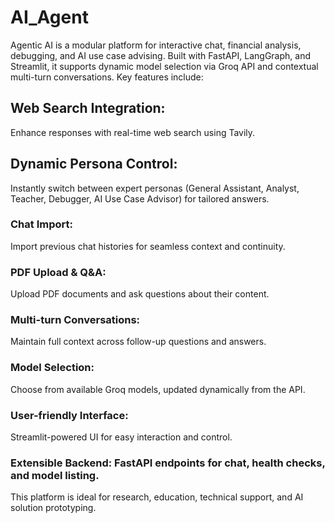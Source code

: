 # AI_Agent
Agentic AI is a modular platform for interactive chat, financial analysis, debugging, and AI use case advising. Built with FastAPI, LangGraph, and Streamlit, it supports dynamic model selection via Groq API and contextual multi-turn conversations. Key features include:

## Web Search Integration: 
Enhance responses with real-time web search using Tavily.
## Dynamic Persona Control: 
Instantly switch between expert personas (General Assistant, Analyst, Teacher, Debugger, AI Use Case Advisor) for tailored answers.
### Chat Import: 
Import previous chat histories for seamless context and continuity.

### PDF Upload & Q&A: 
Upload PDF documents and ask questions about their content.

### Multi-turn Conversations: 
Maintain full context across follow-up questions and answers.

### Model Selection: 
Choose from available Groq models, updated dynamically from the API.
### User-friendly Interface: 
Streamlit-powered UI for easy interaction and control.

### Extensible Backend: FastAPI endpoints for chat, health checks, and model listing.

This platform is ideal for research, education, technical support, and AI solution prototyping.
